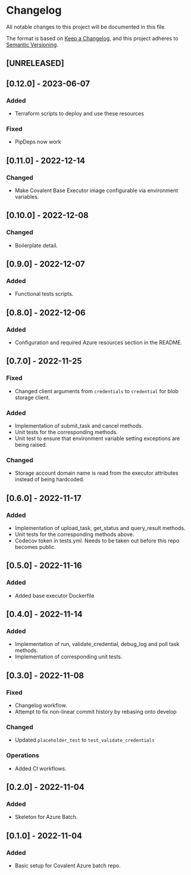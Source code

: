 # Changelog

All notable changes to this project will be documented in this file.

The format is based on [Keep a Changelog](https://keepachangelog.com/en/1.0.0/),
and this project adheres to [Semantic Versioning](https://semver.org/spec/v2.0.0.html).

## [UNRELEASED]

## [0.12.0] - 2023-06-07

### Added

- Terraform scripts to deploy and use these resources

### Fixed

- PipDeps now work

## [0.11.0] - 2022-12-14

### Changed

- Make Covalent Base Executor image configurable via environment variables.

## [0.10.0] - 2022-12-08

### Changed

- Boilerplate detail.

## [0.9.0] - 2022-12-07

### Added

- Functional tests scripts.

## [0.8.0] - 2022-12-06

### Added

- Configuration and required Azure resources section in the README. 

## [0.7.0] - 2022-11-25

### Fixed 

- Changed client arguments from `credentials` to `credential` for blob storage client.

### Added 

- Implementation of submit_task and cancel methods.
- Unit tests for the corresponding methods.
- Unit test to ensure that environment variable setting exceptions are being raised.

### Changed
- Storage account domain name is read from the executor attributes instead of being hardcoded.

## [0.6.0] - 2022-11-17

### Added 

- Implementation of upload_task, get_status and query_result methods.
- Unit tests for the corresponding methods above.
- Codecov token in tests.yml. Needs to be taken out before this repo becomes public. 

## [0.5.0] - 2022-11-16

### Added

- Added base executor Dockerfile 

## [0.4.0] - 2022-11-14

### Added

- Implementation of run, validate_credential, debug_log and poll task methods.
- Implementation of corresponding unit tests.

## [0.3.0] - 2022-11-08

### Fixed

- Changelog workflow.
- Attempt to fix non-linear commit history by rebasing onto develop

### Changed

- Updated `placeholder_test` to `test_validate_credentials`

### Operations

- Added CI workflows.

## [0.2.0] - 2022-11-04

### Added

- Skeleton for Azure Batch.

## [0.1.0] - 2022-11-04

### Added

- Basic setup for Covalent Azure batch repo.


